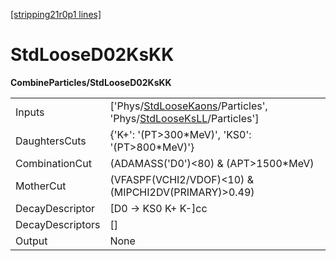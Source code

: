 [[stripping21r0p1 lines]](./stripping21r0p1-index)

# StdLooseD02KsKK

**CombineParticles/StdLooseD02KsKK**

|                  |                                                                                                                                                                        |
|------------------|------------------------------------------------------------------------------------------------------------------------------------------------------------------------|
| Inputs           | ['Phys/[StdLooseKaons](./stripping21r0p1-commonparticles-stdloosekaons)/Particles', 'Phys/[StdLooseKsLL](./stripping21r0p1-commonparticles-stdlooseksll)/Particles'] |
| DaughtersCuts    | {'K+': '(PT\>300\*MeV)', 'KS0': '(PT\>800\*MeV)'}                                                                                                                      |
| CombinationCut   | (ADAMASS('D0')\<80) & (APT\>1500\*MeV)                                                                                                                                 |
| MotherCut        | (VFASPF(VCHI2/VDOF)\<10) & (MIPCHI2DV(PRIMARY)\>0.49)                                                                                                                  |
| DecayDescriptor  | [D0 -\> KS0 K+ K-]cc                                                                                                                                                 |
| DecayDescriptors | []                                                                                                                                                                   |
| Output           | None                                                                                                                                                                   |
